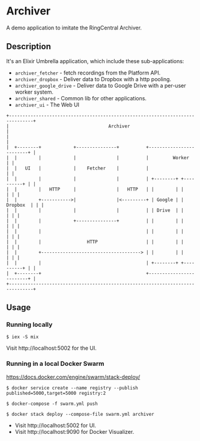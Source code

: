 # Archiver

A demo application to imitate the RingCentral Archiver.

## Description

It's an Elixir Umbrella application, which include these sub-applications:

- `archiver_fetcher` - fetch recordings from the Platform API.
- `archiver_dropbox` - Deliver data to Dropbox with a http pooling.
- `archiver_google_drive` - Deliver data to Google Drive with a per-user worker system.
- `archiver_shared` - Common lib for other applications.
- `archiver_ui` - The Web UI

```
+-------------------------------------------------------------------------------+
|                                     Archiver                                  |
|                                                                               |
|  +--------+            +---------------+          +-------------------------+ |
|  |        |            |               |          |         Worker          | |
|  |   UI   |            |    Fetcher    |          |                         | |
|  |        |            |               |          | +--------+ +----------+ | |
|  |        |   HTTP     |               |   HTTP   | |        | |          | | |
|  |        +----------->|               |<---------+ | Google | | Dropbox  | | |
|  |        |            |               |          | | Drive  | |          | | |
|  |        |            +---------------+          | |        | |          | | |
|  |        |                                       | |        | |          | | |
|  |        |                 HTTP                  | |        | |          | | |
|  |        +-------------------------------------> | |        | |          | | |
|  |        |                                       | +--------+ +----------+ | |
|  +--------+                                       +-------------------------+ |
+-------------------------------------------------------------------------------+
```

## Usage

### Running locally

```
$ iex -S mix
```

Visit http://localhost:5002 for the UI.

### Running in a local Docker Swarm

https://docs.docker.com/engine/swarm/stack-deploy/

```shell
$ docker service create --name registry --publish published=5000,target=5000 registry:2

$ docker-compose -f swarm.yml push

$ docker stack deploy --compose-file swarm.yml archiver

```

- Visit http://localhost:5002 for UI.
- Visit http://localhost:9090 for Docker Visualizer.

